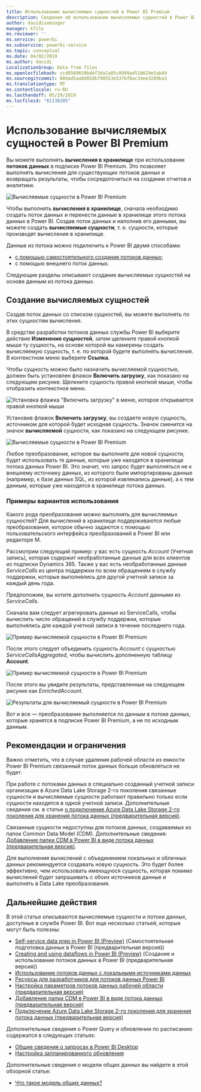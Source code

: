 ```yaml
---
title: Использование вычисляемых сущностей в Power BI Premium
description: Сведения об использовании вычисляемых сущностей в Power BI Premium
author: davidiseminger
manager: kfile
ms.reviewer: ''
ms.service: powerbi
ms.subservice: powerbi-service
ms.topic: conceptual
ms.date: 04/02/2019
ms.author: davidi
LocalizationGroup: Data from files
ms.openlocfilehash: ccd8569650bd4f3da1a05c0999ad510029e5ab49
ms.sourcegitcommit: 60dad5aa0d85db790553e537bf8ac34ee3289ba3
ms.translationtype: MT
ms.contentlocale: ru-RU
ms.lasthandoff: 05/29/2019
ms.locfileid: "61138205"
---
```

# <a name="using-computed-entities-on-power-bi-premium"></a>Использование вычисляемых сущностей в Power BI Premium

Вы можете выполнять **вычисления в хранилище** при использовании **потоков данных** в подписке Power BI Premium. Это позволяет выполнять вычисления для существующих потоков данных и возвращать результаты, чтобы сосредоточиться на создании отчетов и аналитики. 

![Вычисляемые сущности в Power BI Premium](media/service-dataflows-computed-entities-premium/computed-entities-premium_00.png)

Чтобы выполнять **вычисления в хранилище**, сначала необходимо создать поток данных и перенести данные в хранилище этого потока данных в Power BI. Создав поток данных и наполнив его данными, вы можете создать **вычисляемые сущности**, т. е. сущности, которые производят вычисления в хранилище. 

Данные из потока можно подключить к Power BI двумя способами:

* [с помощью самостоятельного создания потоков данных](service-dataflows-create-use.md);
* с помощью внешнего поток данных.

Следующие разделы описывают создание вычисляемых сущностей на основе данным из потока данных.

## <a name="how-to-create-computed-entities"></a>Создание вычисляемых сущностей 

Создав поток данных со списком сущностей, вы можете выполнять по этих сущностям вычисления.

В средстве разработки потоков данных службы Power BI выберите действие **Изменение сущностей**, затем щелкните правой кнопкой мыши ту сущность, на основе которой вы намерены создать вычисляемую сущность, т. е. по которой будете выполнять вычисления. В контекстном меню выберите **Ссылка**.

Чтобы сущность можно было назначить вычисляемой сущностью, должен быть установлен флажок **Включить загрузку**, как показано на следующем рисунке. Щелкните сущность правой кнопкой мыши, чтобы отобразить контекстное меню.

![Установка флажка "Включить загрузку" в меню, которое открывается правой кнопкой мыши](media/service-dataflows-computed-entities-premium/computed-entities-premium_01.png)

Установив флажок **Включить загрузку**, вы создаете новую сущность, источником для которой будет исходная сущность. Значок сменится на значок **вычисляемой** сущности, как показано на следующем рисунке.

![Вычисляемые сущности в Power BI Premium](media/service-dataflows-computed-entities-premium/computed-entities-premium_00.png)

Любое преобразование, которое вы выполните для новой сущности, будет использовать те данные, которые уже находятся в хранилище потока данных Power BI. Это значит, что запрос будет выполняться не к внешнему источнику данных, из которого были импортированы данные (например, к базе данных SQL, из которой извлекались данные), а к тем данным, которые уже находятся в хранилище потока данных.

### <a name="example-use-cases"></a>Примеры вариантов использования
Какого рода преобразования можно выполнять для вычисляемых сущностей? Для вычислений в хранилище поддерживаются любые преобразования, которое обычно задаются с помощью пользовательского интерфейса преобразований в Power BI или редакторе M. 

Рассмотрим следующий пример: у вас есть сущность *Account* (Учетная запись), которая содержит необработанные данные для всех клиентов из подписки Dynamics 365. Также у вас есть необработанные данные *ServiceCalls* из центра поддержки по всем обращениям в службу поддержки, которые выполнялись для другой учетной записи за каждый день года.

Предположим, вы хотите дополнить сущность *Account* данными из *ServiceCalls*. 

Сначала вам следует агрегировать данные из ServiceCalls, чтобы вычислить число обращений в службу поддержки, которые выполнялись для каждой учетной записи в течение последнего года. 

![Пример вычисляемой сущности в Power BI Premium](media/service-dataflows-computed-entities-premium/computed-entities-premium_02.png)

После этого следует объединить сущность *Account* с сущностью *ServiceCallsAggregated*, чтобы вычислить дополненную таблицу **Account**.

![Пример вычисляемой сущности в Power BI Premium](media/service-dataflows-computed-entities-premium/computed-entities-premium_03.png)

После этого вы увидите результаты, представленные на следующем рисунке как *EnrichedAccount*.

![Результаты для вычисляемый сущности в Power BI Premium](media/service-dataflows-computed-entities-premium/computed-entities-premium_04.png)

Вот и все — преобразование выполняется по данным в потоке данных, которые хранятся в подписке Power BI Premium, а не по исходным данным.

## <a name="considerations-and-limitations"></a>Рекомендации и ограничения

Важно отметить, что в случае удаления рабочей области из емкости Power BI Premium связанный поток данных больше обновляться не будет. 

При работе с потоками данных в специально созданный учетной записи организации в Azure Data Lake Storage 2-го поколения связанные сущности и вычисляемые сущности работают правильно только если сущности находятся в одной учетной записи. Дополнительные сведения см. в статье [ о подключение Azure Data Lake Storage 2-го поколения для хранения потока данных (предварительная версия)](service-dataflows-connect-azure-data-lake-storage-gen2.md).

Связанные сущности недоступны для потоков данных, создаваемых из папок Common Data Model (CDM). Дополнительные сведения: [Добавление папки CDM в Power BI в виде потока данных (предварительная версия)](service-dataflows-add-cdm-folder.md).

Для выполнения вычислений с объединением локальных и облачных данных рекомендуется создавать новую сущность. Это будет более эффективно, чем использовать имеющуюся сущность, которая помимо вычислений будет запрашивать с обоих источников данные и выполнять в Data Lake преобразования.

## <a name="next-steps"></a>Дальнейшие действия

В этой статье описываются вычисляемые сущности и потоки данных, доступные в службе Power BI. Вот еще несколько статьей, которые могут быть полезны:

* [Self-service data prep in Power BI (Preview)](service-dataflows-overview.md) (Самостоятельная подготовка данных в Power BI (предварительная версия))
* [Creating and using dataflows in Power BI (Preview)](service-dataflows-create-use.md) (Создание и использование потоков данных в Power BI (предварительная версия))
* [Использование потоков данных с локальными источниками данных](service-dataflows-on-premises-gateways.md)
* [Ресурсы для разработчиков для потоков данных Power BI](service-dataflows-developer-resources.md)
* [Настройка параметров потоков данных рабочей области (предварительная версия)](service-dataflows-configure-workspace-storage-settings.md)
* [Добавление папки CDM в Power BI в виде потока данных (предварительная версия)](service-dataflows-add-cdm-folder.md)
* [Подключение Azure Data Lake Storage 2-го поколения для хранения потока данных (предварительная версия)](service-dataflows-connect-azure-data-lake-storage-gen2.md)

Дополнительные сведения о Power Query и обновлении по расписанию содержатся в следующих статьях:
* [Общие сведения о запросах в Power BI Desktop](desktop-query-overview.md)
* [Настройка запланированного обновления](refresh-scheduled-refresh.md)

Дополнительные сведения о модели общих данных вы найдете в этой обзорной статье:
* [Что такое модель общих данных?](https://docs.microsoft.com/powerapps/common-data-model/overview)

